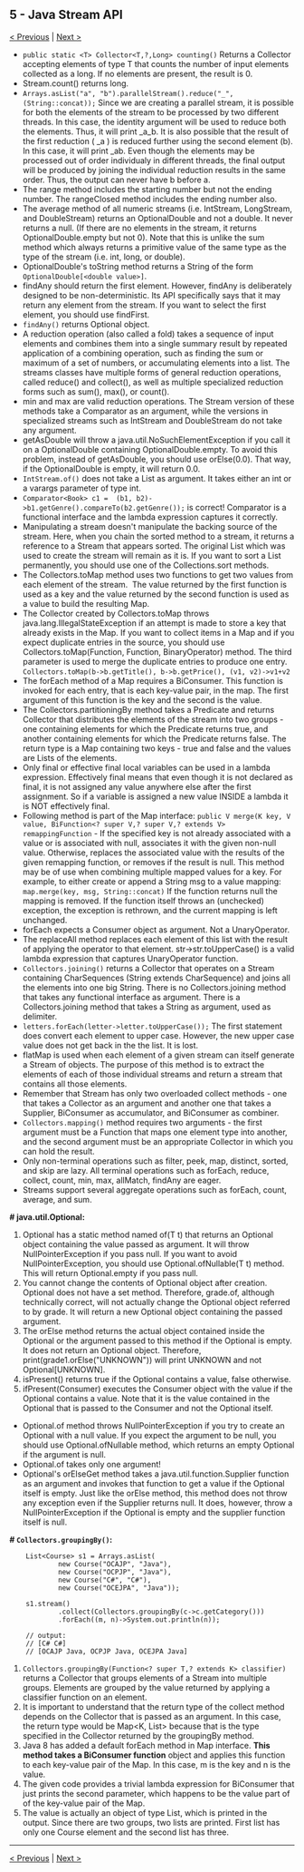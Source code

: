 ## 5 - Java Stream API

[< Previous](./04-lambda-expressions.md) | [Next >](06-exceptions-and-assertions.md)

- `public static <T> Collector<T,?,Long> counting()` Returns a Collector accepting elements of type T that counts the 
number of input elements collected as a long. If no elements are present, the result is 0.
- Stream.count() returns long.
- `Arrays.asList("a", "b").parallelStream().reduce("_", (String::concat));`
Since we are creating a parallel stream, it is possible for both the elements of the stream to be processed by two 
different threads. In this case, the identity argument will be used to reduce both the elements. Thus, it will print _a_b.
It is also possible that the result of the first reduction ( _a ) is reduced further using the second element (b). 
In this case, it will print _ab. Even though the elements may be processed out of order individualy in different threads, 
the final output will be produced by joining the individual reduction results in the same order. Thus, the output can 
never have b before a.
- The range method includes the starting number but not the ending number. The rangeClosed method includes the ending 
number also.
- The average method of all numeric streams (i.e. IntStream, LongStream, and DoubleStream) returns an OptionalDouble 
and not a double. It never returns a null. (If there are no elements in the stream, it returns OptionalDouble.empty but 
not 0). Note that this is unlike the sum method which always returns a primitive value of the same type as the type of 
the stream (i.e. int, long, or double).
- OptionalDouble's toString method returns a String of the form `OptionalDouble[<double value>]`.
- findAny should return the first element. However, findAny is deliberately designed to be non-deterministic. Its API 
specifically says that it may return any element from the stream. If you want to select the first element, you 
should use findFirst.
- `findAny()` returns Optional object.
- A reduction operation (also called a fold) takes a sequence of input elements and combines them into a single summary 
result by repeated application of a combining operation, such as finding the sum or maximum of a set of numbers, 
or accumulating elements into a list. The streams classes have multiple forms of general reduction operations, called 
reduce() and collect(), as well as multiple specialized reduction forms such as sum(), max(), or count().
- min and max are valid reduction operations. The Stream version of these methods take a Comparator as an argument, 
while the versions in specialized streams such as IntStream and DoubleStream do not take any argument.
- getAsDouble will throw a java.util.NoSuchElementException if you call it on a OptionalDouble containing 
OptionalDouble.empty. To avoid this problem, instead of getAsDouble, you should use orElse(0.0). That way, if the 
OptionalDouble is empty, it will return 0.0.
-  `IntStream.of()` does not take a List as argument. It takes either an int or a varargs parameter of type int.
- `Comparator<Book> c1 =  (b1, b2)->b1.getGenre().compareTo(b2.getGenre());` is correct!
Comparator is a functional interface and the lambda expression captures it correctly.
- Manipulating a stream doesn't manipulate the backing source of the stream. Here, when you chain the sorted method to 
a stream, it returns a reference to a Stream that appears sorted. The original List which was used to create the stream 
will remain as it is. If you want to sort a List permanently, you should use one of the Collections.sort methods. 
- The Collectors.toMap method uses two functions to get two values from each element of the stream.  The value returned 
by the first function is used as a key and the value returned by the second function is used as a value to build the 
resulting Map.
- The Collector created by Collectors.toMap throws java.lang.IllegalStateException if an attempt is made to store a key 
that already exists in the Map. If you want to collect items in a Map and if you expect duplicate entries in the source, 
you should use Collectors.toMap(Function, Function, BinaryOperator) method. The third parameter is used to merge the 
duplicate entries to produce one entry. `Collectors.toMap(b->b.getTitle(), b->b.getPrice(), (v1, v2)->v1+v2`
- The forEach method of a Map requires a BiConsumer. This function is invoked for each entry, that is each key-value 
pair, in the map. The first argument of this function is the key and the second is the value.
- The Collectors.partitioningBy method takes a Predicate and returns Collector that distributes the elements of the 
stream into two groups - one containing elements for which the Predicate returns true, and another containing elements 
for which the Predicate returns false. The return type is a Map containing two keys - true and false and the values 
are Lists of the elements.
- Only final or effective final local variables can be used in a lambda expression. Effectively final means that even 
though it is not declared as final, it is not assigned any value anywhere else after the first assignment. So if a 
variable is assigned a new value INSIDE a lambda it is NOT effectively final.
- Following method is part of the Map interface: 
`public V merge(K key, V value, BiFunction<? super V,? super V,? extends V> remappingFunction` - 
If the specified key is not already associated with a value or is associated with null, associates it with the given 
non-null value. Otherwise, replaces the associated value with the results of the given remapping function, or removes 
if the result is null. This method may be of use when combining multiple mapped values for a key. For example, to either 
create or append a String msg to a value mapping: `map.merge(key, msg, String::concat)`  If the function returns null 
the mapping is removed. If the function itself throws an (unchecked) exception, the exception is rethrown, and the 
current mapping is left unchanged.
- forEach expects a Consumer object as argument. Not a UnaryOperator.
- The replaceAll method replaces each element of this list with the result of applying the operator to that element. 
str->str.toUpperCase() is a valid lambda expression that captures UnaryOperator function. 
- `Collectors.joining()` returns a Collector that operates on a Stream containing CharSequences (String extends CharSequence) 
and joins all the elements into one big String. There is no Collectors.joining method that takes any functional 
interface as argument. There is a Collectors.joining method that takes a String as argument, used as delimiter. 
- `letters.forEach(letter->letter.toUpperCase());` The first statement does convert each element to upper case. However, 
the new upper case value does not get back in the the list. It is lost.
- flatMap is used when each element of a given stream can itself generate a Stream of objects. The purpose of this 
method is to extract the elements of each of those individual streams and return a stream that contains all those elements.
- Remember that Stream has only two overloaded collect methods - one that takes a Collector as an argument and another 
one that takes a Supplier, BiConsumer as accumulator, and BiConsumer as combiner.
- `Collectors.mapping()` method requires two arguments - the first argument must be a Function that maps one element type 
into another, and the second argument must be an appropriate Collector in which you can hold the result.
- Only non-terminal operations such as filter, peek, map, distinct, sorted, and skip are lazy. All terminal operations 
such as forEach, reduce, collect, count, min, max, allMatch, findAny are eager.
- Streams support several aggregate operations such as forEach, count, average, and sum. 

**# java.util.Optional:**
1. Optional has a static method named of(T t) that returns an Optional object containing the value passed as argument. 
It will throw NullPointerException if you pass null. If you want to avoid NullPointerException, you should use 
Optional.ofNullable(T t) method. This will return Optional.empty if you pass null.
2. You cannot change the contents of Optional object after creation. Optional does not have a set method. Therefore, 
grade.of, although technically correct, will not actually change the Optional object referred to by grade. It will 
return a new Optional object containing the passed argument.
3. The orElse method returns the actual object contained inside the Optional or the argument passed to this method if 
the Optional is empty. It does not return an Optional object. Therefore, print(grade1.orElse("UNKNOWN")) will print 
UNKNOWN and not Optional[UNKNOWN].
4. isPresent() returns true if the Optional contains a value, false otherwise.
5. ifPresent(Consumer) executes the Consumer object with the value if the Optional contains a value. Note that it is 
the value contained in the Optional that is passed to the Consumer and not the Optional itself.

- Optional.of method throws NullPointerException if you try to create an Optional with a null value. If you expect the 
argument to be null, you should use Optional.ofNullable method, which returns an empty Optional if the argument is null.
- Optional.of takes only one argument!
- Optional's orElseGet method takes a java.util.function.Supplier function as an argument and invokes that function to 
get a value if the Optional itself is empty. Just like the orElse method, this method does not throw any exception even 
if the Supplier returns null. It does, however, throw a NullPointerException if the Optional is empty and the supplier 
function itself is null.

**# `Collectors.groupingBy()`:**
```
    List<Course> s1 = Arrays.asList(
            new Course("OCAJP", "Java"), 
            new Course("OCPJP", "Java"), 
            new Course("C#", "C#"), 
            new Course("OCEJPA", "Java"));  
    
    s1.stream()
            .collect(Collectors.groupingBy(c->c.getCategory()))
            .forEach((m, n)->System.out.println(n));
    
    // output:
    // [C# C#] 
    // [OCAJP Java, OCPJP Java, OCEJPA Java]
```
1. `Collectors.groupingBy(Function<? super T,? extends K> classifier)` returns a Collector that groups elements of a 
Stream into multiple groups. Elements are grouped by the value returned by applying a classifier function on an element. 
2. It is important to understand that the return type of the collect method depends on the Collector that is passed as 
an argument. In this case, the return type would be Map<K, List<T>> because that is the type specified in the Collector 
returned by the groupingBy method.
3. Java 8 has added a default forEach method in Map interface. **This method takes a BiConsumer function** object and 
applies this function to each key-value pair of the Map. In this case, m is the key and n is the value.
4. The given code provides a trivial lambda expression for BiConsumer that just prints the second parameter, which 
happens to be the value part of of the key-value pair of the Map.
5. The value is actually an object of type List<Course>, which is printed in the output. Since there are two groups, 
two lists are printed. First list has only one Course element and the second list has three.

---
[< Previous](./04-lambda-expressions.md) | [Next >](06-exceptions-and-assertions.md)
